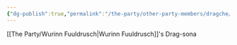 ```yaml
---
{"dg-publish":true,"permalink":"/the-party/other-party-members/dragche/","updated":"2025-01-14T21:18:02.108+00:00"}
---
```


 [[The Party/Wurinn Fuuldrusch\|Wurinn Fuuldrusch]]'s Drag-sona